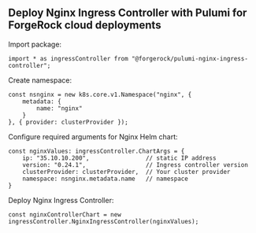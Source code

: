 ## Deploy Nginx Ingress Controller with Pulumi for ForgeRock cloud deployments 

Import package:
```
import * as ingressController from "@forgerock/pulumi-nginx-ingress-controller";
```

Create namespace:
```
const nsnginx = new k8s.core.v1.Namespace("nginx", { 
    metadata: { 
        name: "nginx" 
    }
}, { provider: clusterProvider });
```

Configure required arguments for Nginx Helm chart:

```
const nginxValues: ingressController.ChartArgs = {
    ip: "35.10.10.200",                // static IP address
    version: "0.24.1",                 // Ingress controller version  
    clusterProvider: clusterProvider,  // Your cluster provider
    namespace: nsnginx.metadata.name   // namespace 
}
```

Deploy Nginx Ingress Controller:
```
const nginxControllerChart = new ingressController.NginxIngressController(nginxValues);
```
